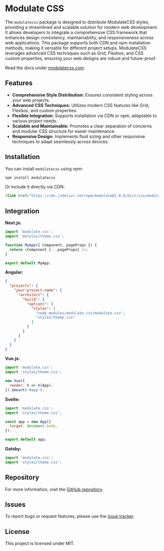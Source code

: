 # Modulate CSS

The `modulatecss` package is designed to distribute ModulateCSS styles, providing a streamlined and scalable solution for modern web development. It allows developers to integrate a comprehensive CSS framework that enhances design consistency, maintainability, and responsiveness across web applications. This package supports both CDN and npm installation methods, making it versatile for different project setups. ModulateCSS leverages advanced CSS techniques such as Grid, Flexbox, and CSS custom properties, ensuring your web designs are robust and future-proof.

Read the docs under [modulatecss.com](https://modulatecss.com/).

## Features
- **Comprehensive Style Distribution:** Ensures consistent styling across your web projects.
- **Advanced CSS Techniques:** Utilizes modern CSS features like Grid, Flexbox, and custom properties.
- **Flexible Integration:** Supports installation via CDN or npm, adaptable to various project needs.
- **Scalable and Maintainable:** Promotes a clear separation of concerns and modular CSS structure for easier maintenance.
- **Responsive Design:** Implements fluid sizing and other responsive techniques to adapt seamlessly across devices.

## Installation
You can install `modulatecss` using npm:

```bash
npm install modulatecss
```

Or include it directly via CDN:

```html
<link href="https://cdn.jsdelivr.net/npm/modulate@1.0.0/dist/css/modulate.min.css" rel="stylesheet">
```

## Integration
**Next.js:**

```javascript
import 'modulate.css';
import '@styles/theme.css';

function MyApp({ Component, pageProps }) {
  return <Component {...pageProps} />;
}

export default MyApp;
```

**Angular:**

```json
{
  "projects": {
    "your-project-name": {
      "architect": {
        "build": {
          "options": {
            "styles": [
              "node_modules/modulate.css/modulate.css",
              "styles/theme.css"
            ]
          }
        }
      }
    }
  }
}
```

**Vue.js:**

```javascript
import 'modulate.css';
import 'styles/theme.css';

new Vue({
  render: h => h(App),
}).$mount('#app');
```

**Svelte:**

```javascript
import 'modulate.css';
import 'styles/theme.css';

const app = new App({
  target: document.body,
});

export default app;
```

**Gatsby:**

```javascript
import 'modulate.css';
import 'styles/theme.css';
```

## Repository
For more information, visit the [GitHub repository](https://github.com/byteyard/modulatecss).

## Issues
To report bugs or request features, please use the [issue tracker](https://github.com/byteyard/modulatecss/issues).

## License
This project is licensed under MIT.